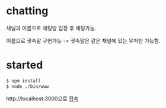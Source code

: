 # chatting

채널과 이름으로 채팅방 입장 후 채팅가능.

이름으로 귓속말 구현가능 -> 귓속말은 같은 채널에 있는 유저만 가능함.

# started

```bash
$ npm install
$ node ./bin/www
```

http://localhost:3000으로 [접속](http://localhost:3000) 
